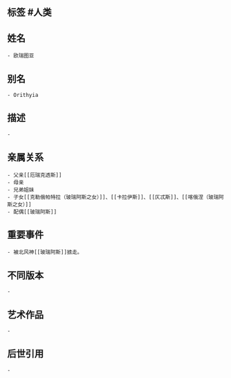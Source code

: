 ## 标签  #人类
## 姓名
	- 欧瑞图亚
## 别名
	- Orithyia
## 描述
	-
## 亲属关系
	- 父亲[[厄瑞克透斯]]
	- 母亲
	- 兄弟姐妹
	- 子女[[克勒俄帕特拉（玻瑞阿斯之女）]]、[[卡拉伊斯]]、[[仄忒斯]]、[[喀俄涅（玻瑞阿斯之女）]]
	- 配偶[[玻瑞阿斯]]
## 重要事件
	- 被北风神[[玻瑞阿斯]]掳走。
## 不同版本
	-
## 艺术作品
	-
## 后世引用
	-
